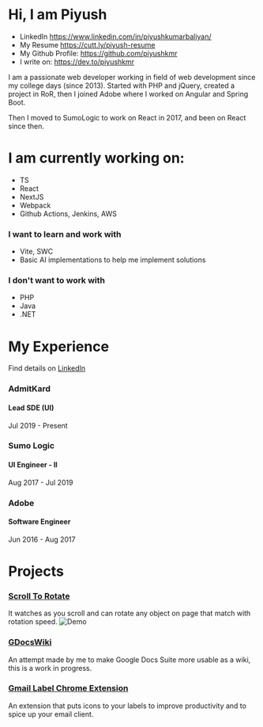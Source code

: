# Hi, I am Piyush
- LinkedIn https://www.linkedin.com/in/piyushkumarbaliyan/
- My Resume https://cutt.ly/piyush-resume
- My Github Profile: https://github.com/piyushkmr
- I write on: https://dev.to/piyushkmr

I am a passionate web developer working in field of web development since my college days (since 2013). 
Started with PHP and jQuery, created a project in RoR, then I joined Adobe where I worked on Angular and Spring Boot.

Then I moved to SumoLogic to work on React in 2017, and been on React since then.

# I am currently working on:
- TS
- React
- NextJS
- Webpack
- Github Actions, Jenkins, AWS

### I want to learn and work with
- Vite, SWC
- Basic AI implementations to help me implement solutions

### I don't want to work with
- PHP
- Java
- .NET

# My Experience
Find details on [LinkedIn](https://www.linkedin.com/in/piyushkumarbaliyan/)
### AdmitKard
#### Lead SDE (UI)
Jul 2019 - Present

### Sumo Logic
#### UI Engineer - II
Aug 2017 - Jul 2019

### Adobe
#### Software Engineer
Jun 2016 - Aug 2017

# Projects
### [Scroll To Rotate](https://github.com/piyushkmr/scroll-to-rotate)
It watches as you scroll and can rotate any object on page that match with rotation speed.
![Demo](https://i.imgur.com/LBk0B9m.gif)

### [GDocsWiki](https://github.com/piyushkmr/gdocswiki)
An attempt made by me to make Google Docs Suite more usable as a wiki, this is a work in progress.

### [Gmail Label Chrome Extension](https://github.com/piyushkmr/gmail-label-chrome-extension)
An extension that puts icons to your labels to improve productivity and to spice up your email client.
